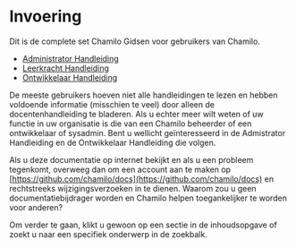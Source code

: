 # Invoering

Dit is de complete set Chamilo Gidsen voor gebruikers van Chamilo.

* [Administrator Handleiding](../admin-gids/chamilo-_what_is_it/)
* [Leerkracht Handleiding](getting-to-know-chamilo/what_is_chamilo.md)
* [Ontwikkelaar Handleiding](https://github.com/chamilo/docs/tree/65b145936e515af3377a8fda4fea9fd8f1d106c6/developer/introduction/what_is_chamilo.md)

De meeste gebruikers hoeven niet alle handleidingen te lezen en hebben voldoende informatie \(misschien te veel\) door alleen de docentenhandleiding te bladeren. Als u echter meer wilt weten of uw functie in uw organisatie is die van een Chamilo beheerder of een ontwikkelaar of sysadmin. Bent u wellicht geïnteresseerd in de Admistrator Handleiding en de Ontwikkelaar Handleiding die volgen.

Als u deze documentatie op internet bekijkt en als u een probleem tegenkomt, overweeg dan om een account aan te maken op [https://github.com/chamilo/docs](https://github.com/chamilo/docs) en rechtstreeks wijzigingsverzoeken in te dienen. Waarom zou u geen documentatiebijdrager worden en Chamilo helpen toegankelijker te worden voor anderen?

Om verder te gaan, klikt u gewoon op een sectie in de inhoudsopgave of zoekt u naar een specifiek onderwerp in de zoekbalk.

